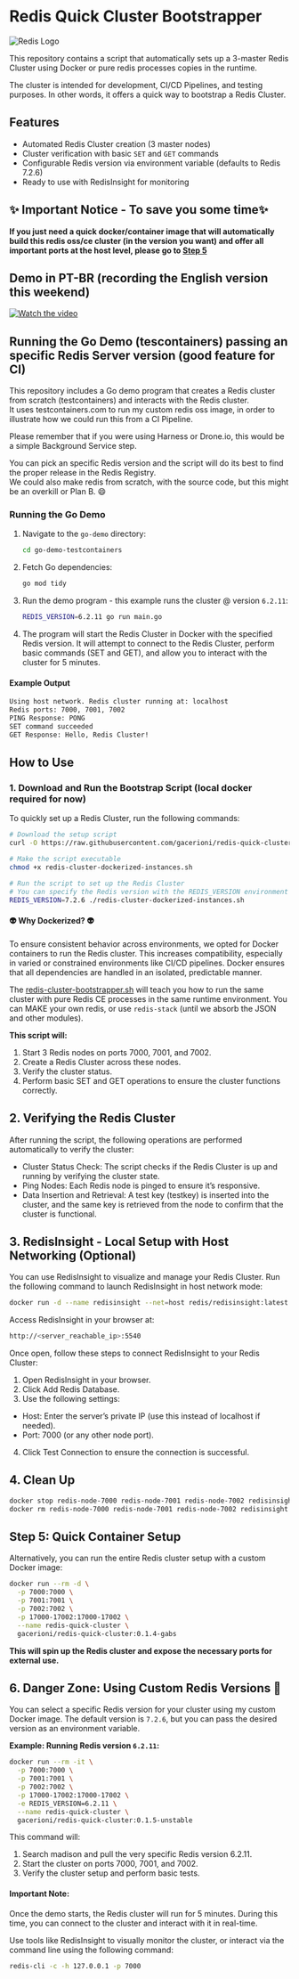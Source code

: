 # Redis Quick Cluster Bootstrapper

![Redis Logo](https://upload.wikimedia.org/wikipedia/commons/thumb/e/ee/Redis_logo.svg/640px-Redis_logo.svg.png)

This repository contains a script that automatically sets up a 3-master Redis Cluster using Docker or pure redis processes copies in the runtime.

The cluster is intended for development, CI/CD Pipelines, and testing purposes. In other words, it offers a quick way to bootstrap a Redis Cluster.

## Features

- Automated Redis Cluster creation (3 master nodes)
- Cluster verification with basic `SET` and `GET` commands
- Configurable Redis version via environment variable (defaults to Redis 7.2.6)
- Ready to use with RedisInsight for monitoring

## ✨ Important Notice - To save you some time✨

**If you just need a quick docker/container image that will automatically build this redis oss/ce cluster (in the version you want) and offer all important ports at the host level, please go to [Step 5](#step-5-quick-container-setup)**

## Demo in PT-BR (recording the English version this weekend)

[![Watch the video](https://img.youtube.com/vi/qrhzZz5s9VI/0.jpg)](https://youtu.be/qrhzZz5s9VI)

## Running the Go Demo (tescontainers) passing an specific Redis Server version (good feature for CI)

This repository includes a Go demo program that creates a Redis cluster from scratch (testcontainers) and interacts with the Redis cluster.\
It uses testcontainers.com to run my custom redis oss image, in order to illustrate how we could run this from a CI Pipeline.

Please remember that if you were using Harness or Drone.io, this would be a simple Background Service step.

You can pick an specific Redis version and the script will do its best to find the proper release in the Redis Registry.\
We could also make redis from scratch, with the source code, but this might be an overkill or Plan B. :smile:

### Running the Go Demo

1. Navigate to the `go-demo` directory:
    ```bash
    cd go-demo-testcontainers
    ```

2. Fetch Go dependencies:
    ```bash
    go mod tidy
    ```

3. Run the demo program - this example runs the cluster @ version `6.2.11`:
    ```bash
    REDIS_VERSION=6.2.11 go run main.go
    ```

4.	The program will start the Redis Cluster in Docker with the specified Redis version. It will attempt to connect to the Redis Cluster, perform basic commands (SET and GET), and allow you to interact with the cluster for 5 minutes.

#### Example Output

```bash
Using host network. Redis cluster running at: localhost
Redis ports: 7000, 7001, 7002
PING Response: PONG
SET command succeeded
GET Response: Hello, Redis Cluster!
```


## How to Use

### 1. Download and Run the Bootstrap Script (local docker required for now)

To quickly set up a Redis Cluster, run the following commands:

```bash
# Download the setup script
curl -O https://raw.githubusercontent.com/gacerioni/redis-quick-cluster-bootstrapper/refs/heads/master/redis-cluster-dockerized-instances.sh

# Make the script executable
chmod +x redis-cluster-dockerized-instances.sh

# Run the script to set up the Redis Cluster
# You can specify the Redis version with the REDIS_VERSION environment variable
REDIS_VERSION=7.2.6 ./redis-cluster-dockerized-instances.sh
```

#### 👽 Why Dockerized? 👽

To ensure consistent behavior across environments, we opted for Docker containers to run the Redis cluster. This increases compatibility, especially in varied or constrained environments like CI/CD pipelines. Docker ensures that all dependencies are handled in an isolated, predictable manner.

The [redis-cluster-bootstrapper.sh](redis-cluster-bootstrapper.sh) will teach you how to run the same cluster with pure Redis CE processes in the same runtime environment. You can MAKE your own redis, or use `redis-stack` (until we absorb the JSON and other modules).

**This script will:**

1.	Start 3 Redis nodes on ports 7000, 7001, and 7002.
2.	Create a Redis Cluster across these nodes.
3.	Verify the cluster status.
4.	Perform basic SET and GET operations to ensure the cluster functions correctly.

## 2. Verifying the Redis Cluster

After running the script, the following operations are performed automatically to verify the cluster:

- Cluster Status Check: The script checks if the Redis Cluster is up and running by verifying the cluster state.
- Ping Nodes: Each Redis node is pinged to ensure it’s responsive.
- Data Insertion and Retrieval: A test key (testkey) is inserted into the cluster, and the same key is retrieved from the node to confirm that the cluster is functional.

## 3. RedisInsight - Local Setup with Host Networking (Optional)

You can use RedisInsight to visualize and manage your Redis Cluster. Run the following command to launch RedisInsight in host network mode:

```bash
docker run -d --name redisinsight --net=host redis/redisinsight:latest
```

Access RedisInsight in your browser at:
```bash
http://<server_reachable_ip>:5540
```

Once open, follow these steps to connect RedisInsight to your Redis Cluster:

1.	Open RedisInsight in your browser.
2.	Click Add Redis Database.
3.	Use the following settings:
  -	Host: Enter the server’s private IP (use this instead of localhost if needed).
  -	Port: 7000 (or any other node port).
4.	Click Test Connection to ensure the connection is successful.

## 4. Clean Up

```bash
docker stop redis-node-7000 redis-node-7001 redis-node-7002 redisinsight
docker rm redis-node-7000 redis-node-7001 redis-node-7002 redisinsight
```

## Step 5: Quick Container Setup

Alternatively, you can run the entire Redis cluster setup with a custom Docker image:

```bash
docker run --rm -d \
  -p 7000:7000 \
  -p 7001:7001 \
  -p 7002:7002 \
  -p 17000-17002:17000-17002 \
  --name redis-quick-cluster \
  gacerioni/redis-quick-cluster:0.1.4-gabs
```

**This will spin up the Redis cluster and expose the necessary ports for external use.**

## 6. Danger Zone: Using Custom Redis Versions 🚨
You can select a specific Redis version for your cluster using my custom Docker image. The default version is `7.2.6`, but you can pass the desired version as an environment variable.

**Example: Running Redis version `6.2.11`:**

```bash
docker run --rm -it \
  -p 7000:7000 \
  -p 7001:7001 \
  -p 7002:7002 \
  -p 17000-17002:17000-17002 \
  -e REDIS_VERSION=6.2.11 \
  --name redis-quick-cluster \
  gacerioni/redis-quick-cluster:0.1.5-unstable
```

This command will:

1.	Search madison and pull the very specific Redis version 6.2.11.
2.	Start the cluster on ports 7000, 7001, and 7002.
3.	Verify the cluster setup and perform basic tests.


#### Important Note:

Once the demo starts, the Redis cluster will run for 5 minutes. During this time, you can connect to the cluster and interact with it in real-time.

Use tools like RedisInsight to visually monitor the cluster, or interact via the command line using the following command:

```bash
redis-cli -c -h 127.0.0.1 -p 7000
```

#### 
